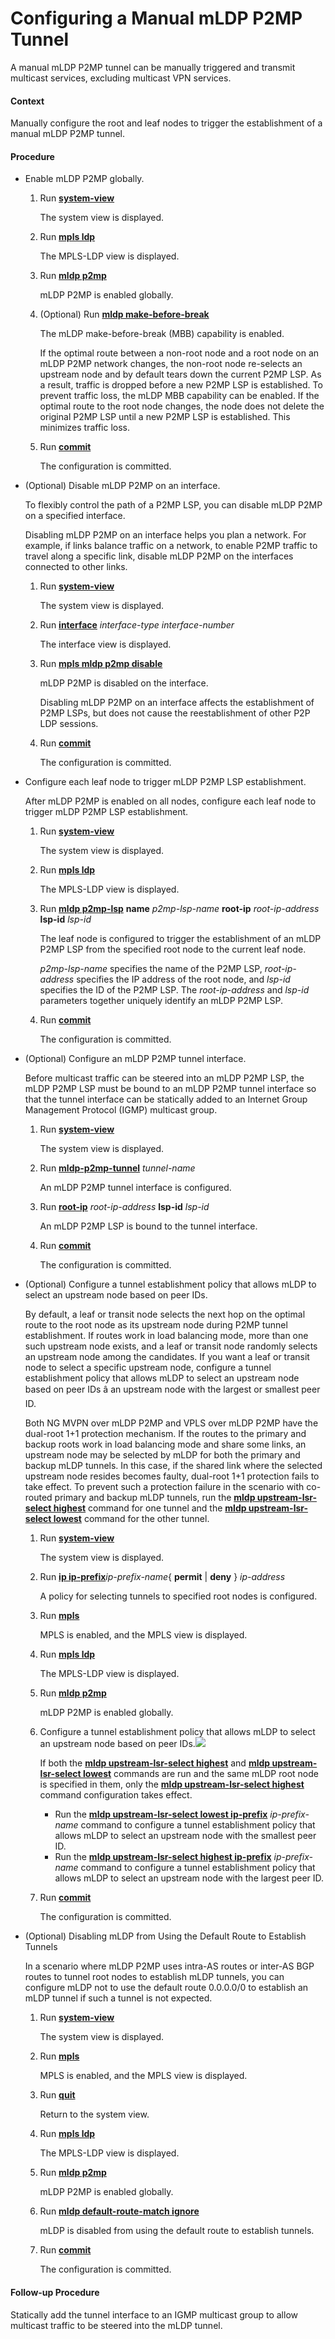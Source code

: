 Configuring a Manual mLDP P2MP Tunnel
=====================================

A manual mLDP P2MP tunnel can be manually triggered and transmit multicast services, excluding multicast VPN services.

#### Context

Manually configure the root and leaf nodes to trigger the establishment of a manual mLDP P2MP tunnel.


#### Procedure

* Enable mLDP P2MP globally.
  1. Run [**system-view**](cmdqueryname=system-view)
     
     
     
     The system view is displayed.
  2. Run [**mpls ldp**](cmdqueryname=mpls+ldp)
     
     
     
     The MPLS-LDP view is displayed.
  3. Run [**mldp p2mp**](cmdqueryname=mldp+p2mp)
     
     
     
     mLDP P2MP is enabled globally.
  4. (Optional) Run [**mldp make-before-break**](cmdqueryname=mldp+make-before-break)
     
     
     
     The mLDP make-before-break (MBB) capability is enabled.
     
     
     
     If the optimal route between a non-root node and a root node on an mLDP P2MP network changes, the non-root node re-selects an upstream node and by default tears down the current P2MP LSP. As a result, traffic is dropped before a new P2MP LSP is established. To prevent traffic loss, the mLDP MBB capability can be enabled. If the optimal route to the root node changes, the node does not delete the original P2MP LSP until a new P2MP LSP is established. This minimizes traffic loss.
  5. Run [**commit**](cmdqueryname=commit)
     
     
     
     The configuration is committed.
* (Optional) Disable mLDP P2MP on an interface.
  
  
  
  To flexibly control the path of a P2MP LSP, you can disable mLDP P2MP on a specified interface.
  
  Disabling mLDP P2MP on an interface helps you plan a network. For example, if links balance traffic on a network, to enable P2MP traffic to travel along a specific link, disable mLDP P2MP on the interfaces connected to other links.
  
  
  
  1. Run [**system-view**](cmdqueryname=system-view)
     
     
     
     The system view is displayed.
  2. Run [**interface**](cmdqueryname=interface) *interface-type* *interface-number*
     
     
     
     The interface view is displayed.
  3. Run [**mpls mldp p2mp disable**](cmdqueryname=mpls+mldp+p2mp+disable)
     
     
     
     mLDP P2MP is disabled on the interface.
     
     
     
     Disabling mLDP P2MP on an interface affects the establishment of P2MP LSPs, but does not cause the reestablishment of other P2P LDP sessions.
  4. Run [**commit**](cmdqueryname=commit)
     
     
     
     The configuration is committed.
* Configure each leaf node to trigger mLDP P2MP LSP establishment.
  
  
  
  After mLDP P2MP is enabled on all nodes, configure each leaf node to trigger mLDP P2MP LSP establishment.
  
  
  
  1. Run [**system-view**](cmdqueryname=system-view)
     
     
     
     The system view is displayed.
  2. Run [**mpls ldp**](cmdqueryname=mpls+ldp)
     
     
     
     The MPLS-LDP view is displayed.
  3. Run [**mldp p2mp-lsp**](cmdqueryname=mldp+p2mp-lsp+name+root-ip+lsp-id) **name** *p2mp-lsp-name* **root-ip** *root-ip-address* **lsp-id** *lsp-id*
     
     
     
     The leaf node is configured to trigger the establishment of an mLDP P2MP LSP from the specified root node to the current leaf node.
     
     
     
     *p2mp-lsp-name* specifies the name of the P2MP LSP, *root-ip-address* specifies the IP address of the root node, and *lsp-id* specifies the ID of the P2MP LSP. The *root-ip-address* and *lsp-id* parameters together uniquely identify an mLDP P2MP LSP.
  4. Run [**commit**](cmdqueryname=commit)
     
     
     
     The configuration is committed.
* (Optional) Configure an mLDP P2MP tunnel interface.
  
  
  
  Before multicast traffic can be steered into an mLDP P2MP LSP, the mLDP P2MP LSP must be bound to an mLDP P2MP tunnel interface so that the tunnel interface can be statically added to an Internet Group Management Protocol (IGMP) multicast group.
  
  
  
  1. Run [**system-view**](cmdqueryname=system-view)
     
     
     
     The system view is displayed.
  2. Run [**mldp-p2mp-tunnel**](cmdqueryname=mldp-p2mp-tunnel) *tunnel-name*
     
     
     
     An mLDP P2MP tunnel interface is configured.
  3. Run [**root-ip**](cmdqueryname=root-ip+lsp-id) *root-ip-address* **lsp-id** *lsp-id*
     
     
     
     An mLDP P2MP LSP is bound to the tunnel interface.
  4. Run [**commit**](cmdqueryname=commit)
     
     
     
     The configuration is committed.
* (Optional) Configure a tunnel establishment policy that allows mLDP to select an upstream node based on peer IDs.
  
  
  
  By default, a leaf or transit node selects the next hop on the optimal route to the root node as its upstream node during P2MP tunnel establishment. If routes work in load balancing mode, more than one such upstream node exists, and a leaf or transit node randomly selects an upstream node among the candidates. If you want a leaf or transit node to select a specific upstream node, configure a tunnel establishment policy that allows mLDP to select an upstream node based on peer IDs â an upstream node with the largest or smallest peer ID.
  
  Both NG MVPN over mLDP P2MP and VPLS over mLDP P2MP have the dual-root 1+1 protection mechanism. If the routes to the primary and backup roots work in load balancing mode and share some links, an upstream node may be selected by mLDP for both the primary and backup mLDP tunnels. In this case, if the shared link where the selected upstream node resides becomes faulty, dual-root 1+1 protection fails to take effect. To prevent such a protection failure in the scenario with co-routed primary and backup mLDP tunnels, run the [**mldp upstream-lsr-select highest**](cmdqueryname=mldp+upstream-lsr-select+highest) command for one tunnel and the [**mldp upstream-lsr-select lowest**](cmdqueryname=mldp+upstream-lsr-select+lowest) command for the other tunnel.
  
  1. Run [**system-view**](cmdqueryname=system-view)
     
     The system view is displayed.
  2. Run [**ip ip-prefix**](cmdqueryname=ip+ip-prefix+permit+deny)*ip-prefix-name*{ **permit** | **deny** } *ip-address*
     
     A policy for selecting tunnels to specified root nodes is configured.
  3. Run [**mpls**](cmdqueryname=mpls)
     
     MPLS is enabled, and the MPLS view is displayed.
  4. Run [**mpls ldp**](cmdqueryname=mpls+ldp)
     
     The MPLS-LDP view is displayed.
  5. Run [**mldp p2mp**](cmdqueryname=mldp+p2mp)
     
     mLDP P2MP is enabled globally.
  6. Configure a tunnel establishment policy that allows mLDP to select an upstream node based on peer IDs.![](../../../../public_sys-resources/note_3.0-en-us.png) 
     
     If both the [**mldp upstream-lsr-select highest**](cmdqueryname=mldp+upstream-lsr-select+highest) and [**mldp upstream-lsr-select lowest**](cmdqueryname=mldp+upstream-lsr-select+lowest) commands are run and the same mLDP root node is specified in them, only the [**mldp upstream-lsr-select highest**](cmdqueryname=mldp+upstream-lsr-select+highest) command configuration takes effect.
     
     + Run the [**mldp upstream-lsr-select lowest ip-prefix**](cmdqueryname=mldp+upstream-lsr-select+lowest+ip-prefix) *ip-prefix-name* command to configure a tunnel establishment policy that allows mLDP to select an upstream node with the smallest peer ID.
     + Run the [**mldp upstream-lsr-select highest ip-prefix**](cmdqueryname=mldp+upstream-lsr-select+highest+ip-prefix) *ip-prefix-name* command to configure a tunnel establishment policy that allows mLDP to select an upstream node with the largest peer ID.
  7. Run [**commit**](cmdqueryname=commit)
     
     The configuration is committed.
* (Optional) Disabling mLDP from Using the Default Route to Establish Tunnels
  
  
  
  In a scenario where mLDP P2MP uses intra-AS routes or inter-AS BGP routes to tunnel root nodes to establish mLDP tunnels, you can configure mLDP not to use the default route 0.0.0.0/0 to establish an mLDP tunnel if such a tunnel is not expected.
  
  1. Run [**system-view**](cmdqueryname=system-view)
     
     The system view is displayed.
  2. Run [**mpls**](cmdqueryname=mpls)
     
     MPLS is enabled, and the MPLS view is displayed.
  3. Run [**quit**](cmdqueryname=quit)
     
     Return to the system view.
  4. Run [**mpls ldp**](cmdqueryname=mpls+ldp)
     
     The MPLS-LDP view is displayed.
  5. Run [**mldp p2mp**](cmdqueryname=mldp+p2mp)
     
     mLDP P2MP is enabled globally.
  6. Run **[**mldp default-route-match ignore**](cmdqueryname=mldp+default-route-match+ignore)**
     
     mLDP is disabled from using the default route to establish tunnels.
  7. Run [**commit**](cmdqueryname=commit)
     
     The configuration is committed.

#### Follow-up Procedure

Statically add the tunnel interface to an IGMP multicast group to allow multicast traffic to be steered into the mLDP tunnel.